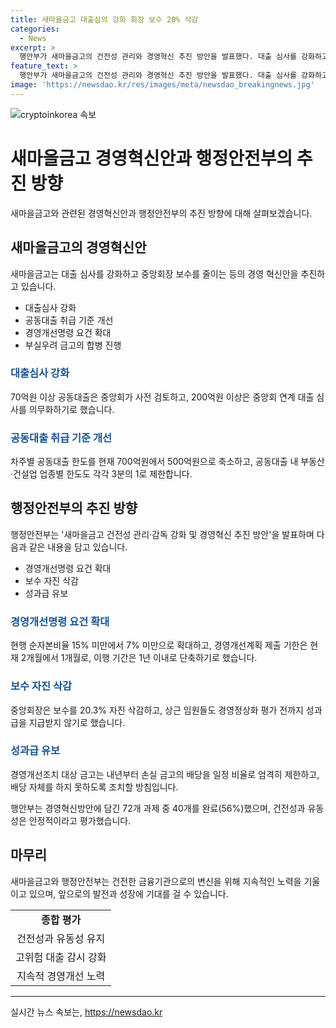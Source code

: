 ```yaml
---
title: 새마을금고 대출심의 강화 회장 보수 20% 삭감
categories:
  - News
excerpt: >
  행안부가 새마을금고의 건전성 관리와 경영혁신 추진 방안을 발표했다. 대출 심사를 강화하고, 중앙회장 보수를 줄이는 등 경영 혁신안을 추진하며, 대출심의를 강화하고 대출 한도를 축소하는 등의 조치를 통해 금고의 건전성과 유동성을 안정적으로 유지하고 있는 상황이다. 또한, 손실 금고의 배당을 엄격히 제한하고, 부실우려 금고의 합병도 추진 중이며, 보수와 성과급에 대한 조치도 발표되었다.
feature_text: >
  행안부가 새마을금고의 건전성 관리와 경영혁신 추진 방안을 발표했다. 대출 심사를 강화하고, 중앙회장 보수를 줄이는 등 경영 혁신안을 추진하며, 대출심의를 강화하고 대출 한도를 축소하는 등의 조치를 통해 금고의 건전성과 유동성을 안정적으로 유지하고 있는 상황이다. 또한, 손실 금고의 배당을 엄격히 제한하고, 부실우려 금고의 합병도 추진 중이며, 보수와 성과급에 대한 조치도 발표되었다.
image: 'https://newsdao.kr/res/images/meta/newsdao_breakingnews.jpg'
---
```


<p><img src="https://newsdao.kr/res/images/meta/newsdao_breakingnews.jpg" alt="cryptoinkorea 속보" /></p>

<h1>새마을금고 경영혁신안과 행정안전부의 추진 방향</h1>

<p data-ke-size="size16">새마을금고와 관련된 경영혁신안과 행정안전부의 추진 방향에 대해 살펴보겠습니다.</p>

<h2>새마을금고의 경영혁신안</h2>

<p data-ke-size="size16">새마을금고는 대출 심사를 강화하고 중앙회장 보수를 줄이는 등의 경영 혁신안을 추진하고 있습니다.</p>

<ul>
  <li>대출심사 강화</li>
  <li>공동대출 취급 기준 개선</li>
  <li>경영개선명령 요건 확대</li>
  <li>부실우려 금고의 합병 진행</li>
</ul>

<h3><b><span style="color: #1a5490;">대출심사 강화</span></b></h3>

<p>70억원 이상 공동대출은 중앙회가 사전 검토하고, 200억원 이상은 중앙회 연계 대출 심사를 의무화하기로 했습니다.</p>

<h3><b><span style="color: #1a5490;">공동대출 취급 기준 개선</span></b></h3>

<p>차주별 공동대출 한도를 현재 700억원에서 500억원으로 축소하고, 공동대출 내 부동산·건설업 업종별 한도도 각각 3분의 1로 제한합니다.</p>

<h2>행정안전부의 추진 방향</h2>

<p data-ke-size="size16">행정안전부는 '새마을금고 건전성 관리·감독 강화 및 경영혁신 추진 방안'을 발표하며 다음과 같은 내용을 담고 있습니다.</p>

<ul>
  <li>경영개선명령 요건 확대</li>
  <li>보수 자진 삭감</li>
  <li>성과급 유보</li>
</ul>

<h3><b><span style="color: #1a5490;">경영개선명령 요건 확대</span></b></h3>

<p>현행 순자본비율 15% 미만에서 7% 미만으로 확대하고, 경영개선계획 제출 기한은 현재 2개월에서 1개월로, 이행 기간은 1년 이내로 단축하기로 했습니다.</p>

<h3><b><span style="color: #1a5490;">보수 자진 삭감</span></b></h3>

<p>중앙회장은 보수를 20.3% 자진 삭감하고, 상근 임원들도 경영정상화 평가 전까지 성과급을 지급받지 않기로 했습니다.</p>

<h3><b><span style="color: #1a5490;">성과급 유보</span></b></h3>

<p>경영개선조치 대상 금고는 내년부터 손실 금고의 배당을 일정 비율로 엄격히 제한하고, 배당 자체를 하지 못하도록 조치할 방침입니다.</p>

<p data-ke-size="size16">행안부는 경영혁신방안에 담긴 72개 과제 중 40개를 완료(56%)했으며, 건전성과 유동성은 안정적이라고 평가했습니다.</p>

<h2>마무리</h2>

<p data-ke-size="size16">새마을금고와 행정안전부는 건전한 금융기관으로의 변신을 위해 지속적인 노력을 기울이고 있으며, 앞으로의 발전과 성장에 기대를 걸 수 있습니다.</p>

<table>
  <tr>
    <td style="text-align: center; height: 17px;"><b>종합 평가</b></td>
  </tr>
  <tr>
    <td style="text-align: center; height: 17px;">건전성과 유동성 유지</td>
  </tr>
  <tr>
    <td style="text-align: center; height: 17px;">고위험 대출 감시 강화</td>
  </tr>
  <tr>
    <td style="text-align: center; height: 17px;">지속적 경영개선 노력</td>
  </tr>
</table>

<hr>
실시간 뉴스 속보는, <a href="https://newsdao.kr" rel="dofollow">https://newsdao.kr</a>


